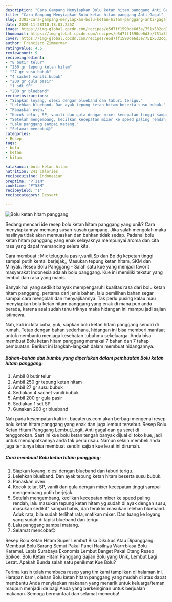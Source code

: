 ```yaml
---
description: "Cara Gampang Menyiapkan Bolu ketan hitam panggang Anti Gagal"
title: "Cara Gampang Menyiapkan Bolu ketan hitam panggang Anti Gagal"
slug: 3303-cara-gampang-menyiapkan-bolu-ketan-hitam-panggang-anti-gagal
date: 2020-11-28T10:18:03.235Z
image: https://img-global.cpcdn.com/recipes/e5d7ff1590de6d3e/751x532cq70/bolu-ketan-hitam-panggang-foto-resep-utama.jpg
thumbnail: https://img-global.cpcdn.com/recipes/e5d7ff1590de6d3e/751x532cq70/bolu-ketan-hitam-panggang-foto-resep-utama.jpg
cover: https://img-global.cpcdn.com/recipes/e5d7ff1590de6d3e/751x532cq70/bolu-ketan-hitam-panggang-foto-resep-utama.jpg
author: Francisco Zimmerman
ratingvalue: 4.5
reviewcount: 9
recipeingredient:
- "8 butir telur"
- "250 gr tepung ketan hitam"
- "27 gr susu bubuk"
- "4 sachet vanili bubuk"
- "200 gr gula pasir"
- "1 sdt SP"
- "200 gr blueband"
recipeinstructions:
- "Siapkan loyang, olesi dengan blueband dan taburi terigu."
- "Lelehkan blueband. Dan ayak tepung ketan hitam beserta susu bubuk."
- "Panaskan oven."
- "Kocok telur, SP, vanili dan gula dengan mixer kecepatan tinggi sampai mengembang putih berjejak."
- "Setelah mengembang, kecilkan kecepatan mixer ke speed paling rendah, lalu masukan tepung ketan hitam yg sudah di ayak dengan susu, masukan sedikit&#34; sampai habis, dan terakhir masukan lelehan blueband. Aduk rata, bila sudah terlihat rata, matikan mixer. Dan tuang ke loyang yang sudah di lapisi blueband dan terigu."
- "Lalu panggang sampai matang."
- "Selamat mencoba😊"
categories:
- Resep
tags:
- bolu
- ketan
- hitam

katakunci: bolu ketan hitam 
nutrition: 241 calories
recipecuisine: Indonesian
preptime: "PT11M"
cooktime: "PT58M"
recipeyield: "1"
recipecategory: Dessert

---
```



![Bolu ketan hitam panggang](https://img-global.cpcdn.com/recipes/e5d7ff1590de6d3e/751x532cq70/bolu-ketan-hitam-panggang-foto-resep-utama.jpg)

Sedang mencari ide resep bolu ketan hitam panggang yang unik? Cara menyiapkannya memang susah-susah gampang. Jika salah mengolah maka hasilnya tidak akan memuaskan dan bahkan tidak sedap. Padahal bolu ketan hitam panggang yang enak selayaknya mempunyai aroma dan cita rasa yang dapat memancing selera kita.

Cara membuat : Mix telur,gula pasir,vanili,Sp dan Bp dg kcpetan tinggi sampai putih kental berjejak,, Masukan tepung ketan hitam, SKM dan Minyak. Resep Bolu Panggang - Salah satu kue yang menjadi favorit masyarakat Indonesia adalah bolu panggang. Kue ini memiliki tekstur yang lembut dan rasa yang manis.

Banyak hal yang sedikit banyak mempengaruhi kualitas rasa dari bolu ketan hitam panggang, pertama dari jenis bahan, lalu pemilihan bahan segar sampai cara mengolah dan menyajikannya. Tak perlu pusing kalau mau menyiapkan bolu ketan hitam panggang yang enak di mana pun anda berada, karena asal sudah tahu triknya maka hidangan ini mampu jadi sajian istimewa.


Nah, kali ini kita coba, yuk, siapkan bolu ketan hitam panggang sendiri di rumah. Tetap dengan bahan sederhana, hidangan ini bisa memberi manfaat untuk membantu menjaga kesehatan tubuhmu sekeluarga. Anda bisa membuat Bolu ketan hitam panggang memakai 7 bahan dan 7 tahap pembuatan. Berikut ini langkah-langkah dalam membuat hidangannya.

<!--inarticleads1-->

##### Bahan-bahan dan bumbu yang diperlukan dalam pembuatan Bolu ketan hitam panggang:

1. Ambil 8 butir telur
1. Ambil 250 gr tepung ketan hitam
1. Ambil 27 gr susu bubuk
1. Sediakan 4 sachet vanili bubuk
1. Ambil 200 gr gula pasir
1. Sediakan 1 sdt SP
1. Gunakan 200 gr blueband


Nah pada kesempatan kali ini, bacaterus.com akan berbagi mengenai resep bolu ketan hitam panggang yang enak dan juga lembut tersebut. Resep Bolu Ketan Hitam Panggang Lembut,Legit, Anti gagal dan ga seret di tenggorokan. Saat ini kue bolu ketan tengah banyak dijual di toko kue, jadi untuk mendapatkannya anda tak perlu risau. Namun selain membeli anda juga tentunya bisa membuat sendiri sajian kue lezat ini dirumah. 

<!--inarticleads2-->

##### Cara membuat Bolu ketan hitam panggang:

1. Siapkan loyang, olesi dengan blueband dan taburi terigu.
1. Lelehkan blueband. Dan ayak tepung ketan hitam beserta susu bubuk.
1. Panaskan oven.
1. Kocok telur, SP, vanili dan gula dengan mixer kecepatan tinggi sampai mengembang putih berjejak.
1. Setelah mengembang, kecilkan kecepatan mixer ke speed paling rendah, lalu masukan tepung ketan hitam yg sudah di ayak dengan susu, masukan sedikit&#34; sampai habis, dan terakhir masukan lelehan blueband. Aduk rata, bila sudah terlihat rata, matikan mixer. Dan tuang ke loyang yang sudah di lapisi blueband dan terigu.
1. Lalu panggang sampai matang.
1. Selamat mencoba😊


Resep Bolu Ketan Hitam Super Lembut Bisa Dikukus Atau Dipanggang. Membuat Bolu Sarang Semut Pakai Panci Hasilnya Warrrbiasa Bolu Karamel. Lapis Surabaya Ekonomis Lembut Banget Pakai Otang Resep Spikoe. Bolu Ketan Hitam Panggang Sajian Bolu yang Unik, Lembut Lagi Lezat. Apakah Bunda salah satu penikmat Kue Bolu? 

Terima kasih telah membaca resep yang tim kami tampilkan di halaman ini. Harapan kami, olahan Bolu ketan hitam panggang yang mudah di atas dapat membantu Anda menyiapkan makanan yang menarik untuk keluarga/teman maupun menjadi ide bagi Anda yang berkeinginan untuk berjualan makanan. Semoga bermanfaat dan selamat mencoba!
